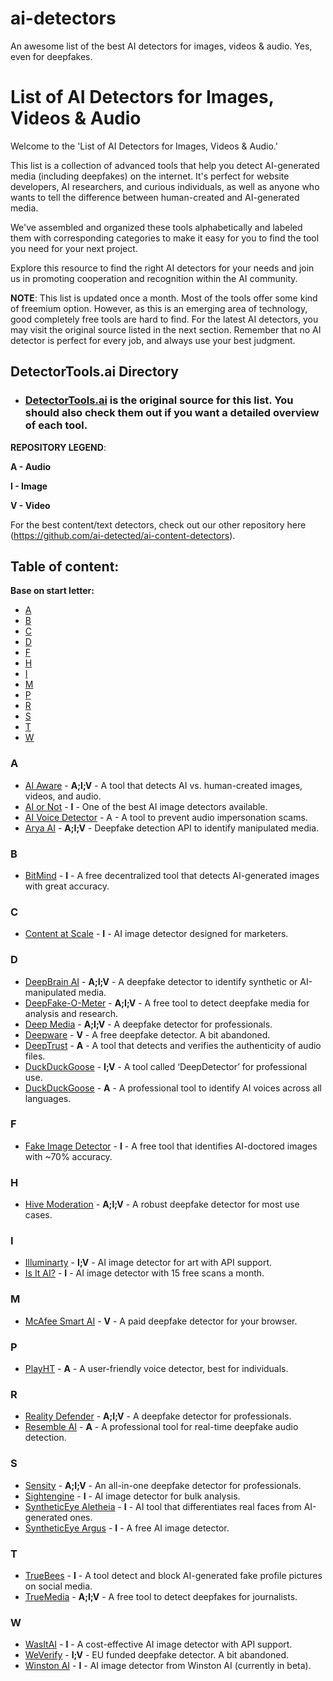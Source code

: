 # ai-detectors
An awesome list of the best AI detectors for images, videos &amp; audio. Yes, even for deepfakes.
# List of AI Detectors for Images, Videos & Audio

Welcome to the 'List of AI Detectors for Images, Videos & Audio.'

This list is a collection of advanced tools that help you detect AI-generated media (including deepfakes) on the internet. It's perfect for website developers, AI researchers, and curious individuals, as well as anyone who wants to tell the difference between human-created and AI-generated media.

We've assembled and organized these tools alphabetically and labeled them with corresponding categories to make it easy for you to find the tool you need for your next project.

Explore this resource to find the right AI detectors for your needs and join us in promoting cooperation and recognition within the AI community.

**NOTE**: This list is updated once a month. Most of the tools offer some kind of freemium option. However, as this is an emerging area of technology, good completely free tools are hard to find. For the latest AI detectors, you may visit the original source listed in the next section. Remember that no AI detector is perfect for every job, and always use your best judgment.

## DetectorTools.ai Directory
- ### [DetectorTools.ai](https://detectortools.ai) is the original source for this list. You should also check them out if you want a detailed overview of each tool.

**REPOSITORY LEGEND**:

**A - Audio**

**I - Image**

**V - Video**

For the best content/text detectors, check out our other repository here (https://github.com/ai-detected/ai-content-detectors).

## Table of content:
**Base on start letter:**

- [A](#a)
- [B](#b)
- [C](#c)
- [D](#d)
- [F](#f)
- [H](#h)
- [I](#i)
- [M](#m)
- [P](#p)
- [R](#r)
- [S](#s)
- [T](#t)
- [W](#w)

### A

- [AI Aware](https://aiaware.io/image-checker) - **A;I;V** - A tool that detects AI vs. human-created images, videos, and audio.
- [AI or Not](https://www.aiornot.com/dashboard/home) - **I** - One of the best AI image detectors available.
- [AI Voice Detector](https://www.aiornot.com/dashboard/home) - A - A tool to prevent audio impersonation scams.
- [Arya AI](https://api.arya.ai/deepfake-detection/) - **A;I;V** - Deepfake detection API to identify manipulated media.

### B
- [BitMind](https://bitmindid.com/) - **I** - A free decentralized tool that detects AI-generated images with great accuracy.

### C
- [Content at Scale](https://contentatscale.ai/ai-image-detector/) - **I** - AI image detector designed for marketers.

### D
- [DeepBrain AI](https://www.deepbrain.io/features/deepfake) - **A;I;V** - A deepfake detector to identify synthetic or AI-manipulated media.
- [DeepFake-O-Meter](https://zinc.cse.buffalo.edu/ubmdfl/deep-o-meter/landing_page) - **A;I;V** - A free tool to detect deepfake media for analysis and research.
- [Deep Media](https://deepmedia.ai/Detector) - **A;I;V** - A deepfake detector for professionals.
- [Deepware](https://scanner.deepware.ai/) - **V** - A free deepfake detector. A bit abandoned.
- [DeepTrust](https://www.deeptrustai.com/) - **A** - A tool that detects and verifies the authenticity of audio files.
- [DuckDuckGoose](https://www.duckduckgoose.ai/detector) - **I;V** - A tool called ‘DeepDetector’ for professional use.
- [DuckDuckGoose](https://detectortools.ai/tool/duckduckgoose-ai-voice-detector/) - **A** - A professional tool to identify AI voices across all languages. 
 
### F
- [Fake Image Detector](https://detectortools.ai/tool/fake-image-detector/) - **I** - A free tool that identifies AI-doctored images with ~70% accuracy.

### H
- [Hive Moderation](https://hivemoderation.com/ai-generated-content-detection) - **A;I;V** - A robust deepfake detector for most use cases.

### I

- [Illuminarty](https://illuminarty.ai/en/image/ai-generated-image-detection.html) - **I;V** - AI image detector for art with API support.
- [Is It AI?](https://isitai.com/ai-image-detector/) - **I** - AI image detector with 15 free scans a month.

### M
- [McAfee Smart AI](https://www.mcafee.com/ai/deepfake-detector/) - **V** - A paid deepfake detector for your browser.

### P
- [PlayHT](https://play.ht/voice-classifier-detect-ai-voices/) - **A** - A user-friendly voice detector, best for individuals.
 
### R

- [Reality Defender](https://www.realitydefender.com/) - **A;I;V** - A deepfake detector for professionals.
- [Resemble AI](https://www.resemble.ai/detect/) - **A** - A professional tool for real-time deepfake audio detection. 

### S

- [Sensity](https://sensity.ai/) - **A;I;V** - An all-in-one deepfake detector for professionals.
- [Sightengine](https://sightengine.com/detect-ai-generated-images) - **I** - AI image detector for bulk analysis.
- [SyntheticEye Aletheia](https://syntheticeye.dev/#/aletheia) - **I** - AI tool that differentiates real faces from AI-generated ones.
- [SyntheticEye Argus](https://syntheticeye.dev/#/argus) - **I** - A free AI image detector.

### T

- [TrueBees](https://truebees.eu/site/) - **I** - A tool detect and block AI-generated fake profile pictures on social media.
- [TrueMedia](https://www.truemedia.org/) - **A;I;V** - A free tool to detect deepfakes for journalists.

### W
- [WasItAI](https://wasitai.com/) - **I** - A cost-effective AI image detector with API support.
- [WeVerify](https://weverify.eu/tools/deepfake-detector/) - **I;V** - EU funded deepfake detector. A bit abandoned.
- [Winston AI](https://gowinston.ai/ai-image-detector/) - **I** - AI image detector from Winston AI (currently in beta).

